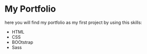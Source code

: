 # My Portfolio
here you will find my portfolio as my first project by using this skills:
- HTML
- CSS
- BOOtstrap
- Sass
